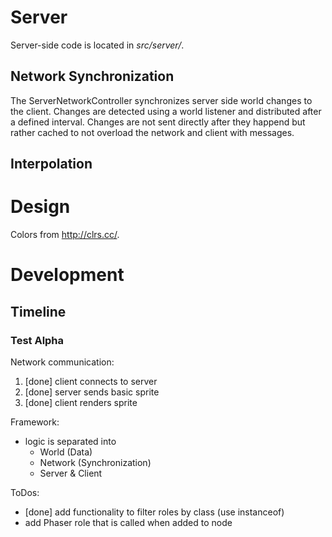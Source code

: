 


# Server
Server-side code is located in *src/server/*.

## Network Synchronization
The ServerNetworkController synchronizes server side world changes to the client.
Changes are detected using a world listener and distributed after a defined interval.
Changes are not sent directly after they happend but rather cached to not overload the network and client with messages.

## Interpolation

# Design
Colors from http://clrs.cc/.

# Development



## Timeline
### Test Alpha
Network communication:
1. [done] client connects to server
2. [done] server sends basic sprite
3. [done] client renders sprite

Framework:
* logic is separated into
  * World (Data)
  * Network (Synchronization)
  * Server & Client

ToDos:
- [done] add functionality to filter roles by class (use instanceof)
- add Phaser role that is called when added to node
